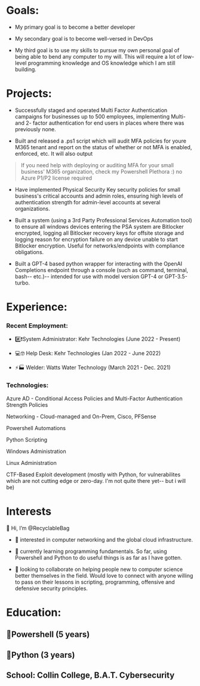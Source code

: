 <h1>Goals:</h1>

- My primary goal is to become a better developer

- My secondary goal is to become well-versed in DevOps

- My third goal is to use my skills to pursue my own personal goal of being able to bend any computer to my will. This will require a lot of low-level programming knowledge and OS knowledge which I am still building.

<h1>Projects:</h1>

- Successfully staged and operated Multi Factor Authentication campaigns for businesses up to 500 employees, implementing Multi- and 2- factor authentication for end users in places where there was previously none.

- Built and released a .ps1 script which will audit MFA policies for youre M365 tenant and report on the status of whether or not MFA is enabled, enforced, etc. It will also output 
> If you need help with deploying or auditing MFA for your small business' M365 organization, check my Powershell Plethora :) no Azure P1/P2 license required

- Have implemented Physical Security Key security policies for small business's critical accounts and admin roles, ensuring high levels of authentication strength for admin-level accounts at several organizations.

- Built a system (using a 3rd Party Professional Services Automation tool) to ensure all windows devices entering the PSA system are Bitlocker encrypted, logging all Bitlocker recovery keys for offsite storage and logging reason for encryption failure on any device unable to start Bitlocker encryption. Useful for networks/endpoints with compliance obligations.

- Built a GPT-4 based python wrapper for interacting with the OpenAI Completions endpoint through a console (such as command, terminal, bash-- etc.)-- intended for use with model version GPT-4 or GPT-3.5-turbo.

<h1>Experience:</h1>

<h3>Recent Employment:</h3>

- #️⃣❗System Administrator: Kehr Technologies (June 2022 - Present)

- 💻🤓 Help Desk: Kehr Technologies (Jan 2022 - June 2022)

- ⚡🏭 Welder: Watts Water Technology (March 2021 - Dec. 2021)


<h3>Technologies:</h3>

Azure AD - Conditional Access Policies and Multi-Factor Authentication Strength Policies

Networking - Cloud-managed and On-Prem, Cisco, PFSense

Powershell Automations

Python Scripting

Windows Administration

Linux Administration

CTF-Based Exploit development (mostly with Python, for vulnerabilites which are not cutting edge or zero-day. I'm not quite there yet-- but i will be)


<h1>Interests</h1>

👋 Hi, I’m @RecyclableBag

- 👀 interested in computer networking and the global cloud infrastructure.

- 🌱 currently learning programming fundamentals. So far, using Powershell and Python to do useful things is as far as I have gotten.

- 💞️ looking to collaborate on helping people new to computer science better themselves in the field. Would love to connect with anyone willing to pass on their lessons in scripting, programming, offensive and defensive security principles.



<h1>Education:</h1>
<h2>🔷Powershell (5 years)</h2>
<h2>🐍Python (3 years)</h2>
<h2>School: Collin College, B.A.T. Cybersecurity</h2>


<!---
RecyclableBag/RecyclableBag is a ✨ special ✨ repository because its `README.md` (this file) appears on your GitHub profile.
You can click the Preview link to take a look at your changes.
--->
